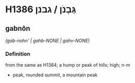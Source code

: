 # H1386 גַּבְנֹן / גבנן

## gabnôn

_(gab-nohn' | ɡahb-NONE | ɡahv-NONE)_

### Definition

from the same as H1384; a hump or peak of hills; high; n-m

- peak, rounded summit, a mountain peak
